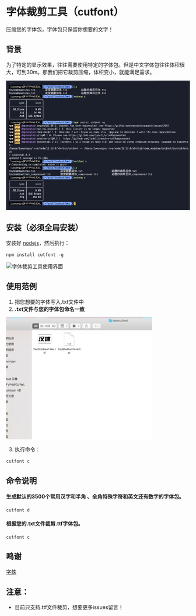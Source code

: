 # 字体裁剪工具（cutfont）

压缩您的字体包，字体包只保留你想要的文字！

## 背景 

为了特定的显示效果，往往需要使用特定的字体包。但是中文字体包往往体积很大，可到30m。那我们把它裁剪压缩，体积变小，就能满足需求。

<img alt="字体裁剪工具使用界面" width="700" src="./example/use_01.jpg">

## 安装（必须全局安装）

安装好 [nodejs](http://nodejs.org)，然后执行：

``` shell
npm install cutfont -g
```
<img alt="字体裁剪工具使用界面" width="700" src="./example/use.gif">

## 使用范例
1. 把您想要的字体写入.txt文件中
2. **.txt文件与您的字体包命名一致**
<img alt="字体裁剪工具使用界面" width="400" src="./example/step1.jpg">

3. 执行命令：

``` shell
cutfont c
```

## 命令说明

  #### 生成默认的3500个常用汉字和半角 、全角特殊字符和英文还有数字的字体包。
  ``` shell
  cutfont d
  ```
  #### 根据您的.txt文件裁剪.ttf字体包。
  ``` shell
  cutfont c
  ```
## 鸣谢

[字蛛](https://github.com/aui/font-spider)

## 注意：
- 目前只支持.ttf文件裁剪，想要更多issues留言！